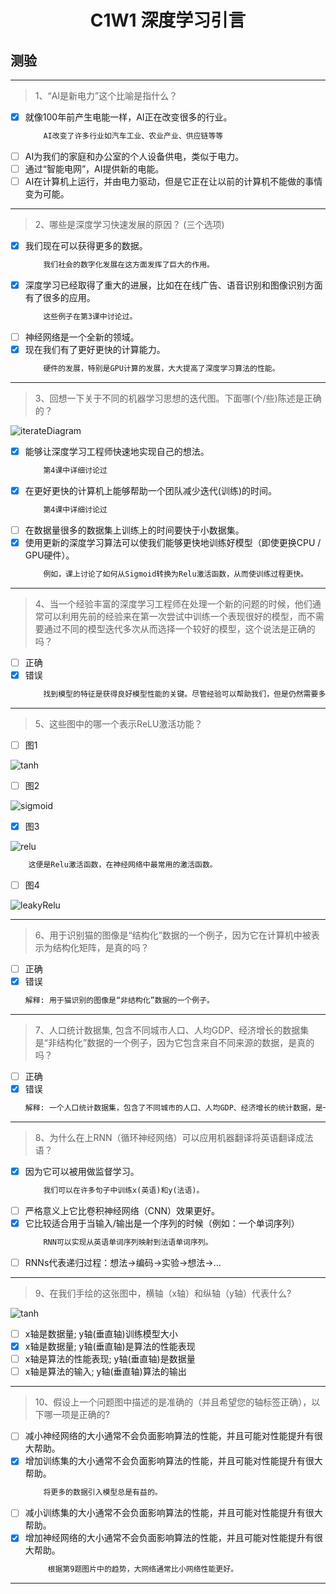 <h1 align="center">C1W1 深度学习引言</h1>

## 测验
___
> 1、“AI是新电力”这个比喻是指什么？
- [x] 就像100年前产生电能一样，AI正在改变很多的行业。
    ```diff
        AI改变了许多行业如汽车工业、农业产业、供应链等等
    ```
- [ ] AI为我们的家庭和办公室的个人设备供电，类似于电力。
- [ ] 通过“智能电网”，AI提供新的电能。
- [ ] AI在计算机上运行，​​并由电力驱动，但是它正在让以前的计算机不能做的事情变为可能。
___
> 2、哪些是深度学习快速发展的原因？ (三个选项)
- [x] 我们现在可以获得更多的数据。
    ```diff
        我们社会的数字化发展在这方面发挥了巨大的作用。
    ```
- [x] 深度学习已经取得了重大的进展，比如在在线广告、语音识别和图像识别方面有了很多的应用。
    ```diff 
        这些例子在第3课中讨论过。
    ```
- [ ] 神经网络是一个全新的领域。
- [x] 现在我们有了更好更快的计算能力。
    ```diff 
        硬件的发展，特别是GPU计算的发展，大大提高了深度学习算法的性能。   
    ```
___
> 3、回想一下关于不同的机器学习思想的迭代图。下面哪(个/些)陈述是正确的？

![iterateDiagram](./testAssests/C1W1/iterateDiagram.jpg)
- [x] 能够让深度学习工程师快速地实现自己的想法。
    ```diff 
        第4课中详细讨论过
    ```
- [x] 在更好更快的计算机上能够帮助一个团队减少迭代(训练)的时间。
    ```diff 
        第4课中详细讨论过
    ```
- [ ] 在数据量很多的数据集上训练上的时间要快于小数据集。
- [x] 使用更新的深度学习算法可以使我们能够更快地训练好模型（即使更换CPU / GPU硬件）。
    ```diff 
        例如，课上讨论了如何从Sigmoid转换为Relu激活函数，从而使训练过程更快。
    ``` 
___
> 4、当一个经验丰富的深度学习工程师在处理一个新的问题的时候，他们通常可以利用先前的经验来在第一次尝试中训练一个表现很好的模型，而不需要通过不同的模型迭代多次从而选择一个较好的模型，这个说法是正确的吗？
- [ ] 正确
- [x] 错误
    ```diff
        找到模型的特征是获得良好模型性能的关键。尽管经验可以帮助我们，但是仍然需要多次迭代才能建立一个好的模型。
    ```
___
> 5、这些图中的哪一个表示ReLU激活功能？
- [ ] 图1

![tanh](./testAssests/C1W1/tanh.jpg)
- [ ] 图2

![sigmoid](./testAssests/C1W1/sigmoid.jpg)
- [x] 图3

![relu](./testAssests/C1W1/relu.jpg)


```diff
    这便是Relu激活函数，在神经网络中最常用的激活函数。
```

- [ ] 图4

![leakyRelu](./testAssests/C1W1/leakyRelu.jpg)

___
> 6、用于识别猫的图像是“结构化”数据的一个例子，因为它在计算机中被表示为结构化矩阵，是真的吗？
- [ ] 正确
- [x] 错误
    ```diff
    解释: 用于猫识别的图像是“非结构化”数据的一个例子。
    ```
___
> 7、人口统计数据集, 包含不同城市人口、人均GDP、经济增长的数据集是“非结构化”数据的一个例子，因为它包含来自不同来源的数据，是真的吗？
- [ ] 正确
- [x] 错误
    ```diff
    解释: 一个人口统计数据集，包含了不同城市的人口、人均GDP、经济增长的统计数据，是一个与图像、音频或文本数据集相反的“结构化”数据的例子。
    ```
___

> 8、为什么在上RNN（循环神经网络）可以应用机器翻译将英语翻译成法语？
- [x] 因为它可以被用做监督学习。
    ```diff
        我们可以在许多句子中训练x(英语)和y(法语)。
    ```
- [ ] 严格意义上它比卷积神经网络（CNN）效果更好。
- [x] 它比较适合用于当输入/输出是一个序列的时候（例如：一个单词序列）
    ```diff
        RNN可以实现从英语单词序列映射到法语单词序列。
    ```
- [ ] RNNs代表递归过程：想法->编码->实验->想法->…
___
> 9、在我们手绘的这张图中，横轴（x轴）和纵轴（y轴）代表什么? 

![tanh](./testAssests/C1W1/handDrewDiagram.jpg)
- [ ] x轴是数据量; y轴(垂直轴)训练模型大小
- [x] x轴是数据量; y轴(垂直轴)是算法的性能表现
- [ ] x轴是算法的性能表现; y轴(垂直轴)是数据量
- [ ] x轴是算法的输入; y轴(垂直轴)算法的输出
___
> 10、假设上一个问题图中描述的是准确的（并且希望您的轴标签正确），以下哪一项是正确的?
- [ ] 减小神经网络的大小通常不会负面影响算法的性能，并且可能对性能提升有很大帮助。
- [x] 增加训练集的大小通常不会负面影响算法的性能，并且可能对性能提升有很大帮助。
    ```diff
        将更多的数据引入模型总是有益的。
    ```
- [ ] 减小训练集的大小通常不会负面影响算法的性能，并且可能对性能提升有很大帮助。
- [x] 增加神经网络的大小通常不会负面影响算法的性能，并且可能对性能提升有很大帮助。
    ```diff
         根据第9题图片中的趋势，大网络通常比小网络性能更好。
    ```
___

